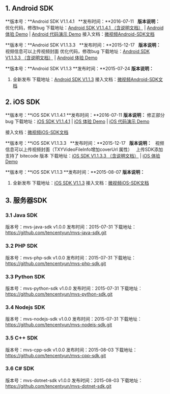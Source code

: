 ## 1. Android SDK
**版本号：**Android SDK V1.1.4.1  
**发布时间：**2016-07-11  
**版本说明：**  
优化代码，修改bug
下载地址：[Android SDK V1.1.4.1 （含说明文档）](https://mccdn.qcloud.com/static/archive/97334818e8cefd26b8516876a869de29/android-v1.1.4.1.zip)  | [Android 体验 Demo](https://mccdn.qcloud.com/static/archive/870d73f4a51031375a6e139b0da1131a/QcloudDemoApp.zip)    | [Android 代码演示 Demo](https://mccdn.qcloud.com/static/archive/63bab1ec3ead6ac70620b1267a73ebfc/QloudVideoDemoApp.zip) 
接入文档：[微视频Android-SDK文档](https://www.qcloud.com/doc/product/314/3500)

**版本号：**Android SDK V1.1.3.3  
**发布时间：**2015-12-17  
**版本说明：**  
视频信息可以上传视频封面
优化代码，修改bug
下载地址：[Android SDK V1.1.3.3 （含说明文档）](http://qzonestyle.gtimg.cn/qzone/vas/opensns/res/doc/qcloud-android-v1.1.3.332.zip) | [Android 体验 Demo](http://qzonestyle.gtimg.cn/qzone/vas/opensns/res/doc/android-demo.zip) 

**版本号：**Android SDK V1.1.3
**发布时间：**2015-07-24
**版本说明：**
1. 全新发布
下载地址：[Android SDK V1.1.3](http://qzonestyle.gtimg.cn/qzone/vas/opensns/res/doc/qcloud-android-v1.1.3.300.zip)
接入文档：[微视频Android-SDK文档](https://www.qcloud.com/doc/product/314/3500)

## 2. iOS SDK
**版本号：**iOS SDK V1.1.4.1
**发布时间：**2016-07-11
**版本说明：**
修正部分bug
下载地址：[iOS SDK V1.1.4.1](https://mccdn.qcloud.com/static/archive/cbc49722ac12409ba47f150f06371b91/iOS-SDK.zip) | [iOS 体验 Demo](https://mccdn.qcloud.com/static/archive/870d73f4a51031375a6e139b0da1131a/QcloudDemoApp.zip) | [iOS 代码演示 Demo](https://mccdn.qcloud.com/static/archive/65929e1472906113dfbc5596f2485d26/QcloudDemoApp.zip)

接入文档：[微视频iOS-SDK文档](https://www.qcloud.com/doc/product/314/3501)

**版本号：**iOS SDK V1.1.3.3  
**发布时间：**2015-12-17  
**版本说明：**  
视频信息可以上传视频封面（TXYVideoFileInfo增加coverUrl 属性）
  上传SDK添加支持了 bitecode 版本
下载地址：[iOS SDK V1.1.3.3 （含说明文档）](http://qzonestyle.gtimg.cn/qzone/vas/opensns/res/doc/qcloud-image-ios-v1.1.3.3.zip) | [iOS 体验 Demo](http://qzonestyle.gtimg.cn/qzone/vas/opensns/res/doc/iOS-demo.zip)

**版本号：**iOS SDK V1.1.3
**发布时间：**2015-08-07
**版本说明：**
1. 全新发布
下载地址：[iOS SDK V1.1.3](http://qzonestyle.gtimg.cn/qzone/vas/opensns/res/doc/qcloud-ios-v1.1.3.220.zip)
接入文档：[微视频iOS-SDK文档](https://www.qcloud.com/doc/product/314/3501)

## 3. 服务器SDK
### 3.1 Java SDK
版本号：mvs-java-sdk v1.0.0
发布时间：2015-07-31
下载地址：https://github.com/tencentyun/mvs-java-sdk.git
### 3.2 PHP SDK
版本号：mvs-php-sdk v1.0.0
发布时间：2015-07-31
下载地址：https://github.com/tencentyun/mvs-php-sdk.git
### 3.3 Python SDK
版本号：mvs-python-sdk v1.0.0
发布时间：2015-07-31
下载地址：https://github.com/tencentyun/mvs-python-sdk.git
### 3.4 Nodejs SDK
版本号：mvs-nodejs-sdk v1.0.0
发布时间：2015-07-31
下载地址：https://github.com/tencentyun/mvs-nodejs-sdk.git
### 3.5 C++ SDK
版本号：mvs-cpp-sdk v1.0.0
发布时间：2015-08-03
下载地址：https://github.com/tencentyun/mvs-cpp-sdk.git
### 3.6 C# SDK
版本号：mvs-dotnet-sdk v1.0.0
发布时间：2015-08-03
下载地址：https://github.com/tencentyun/mvs-dotnet-sdk.git